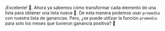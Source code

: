 ¡Excelente! :clap:. Ahora ya sabemos cómo transformar cada elemento de una lista para obtener una lista nueva :muscle:. De esta manera podemos usar `promedio` con nuestra lista de ganancias. Pero, ¿se puede utilizar la función `promedio` para solo los meses que tuvieron ganancia positiva? :thought_balloon: